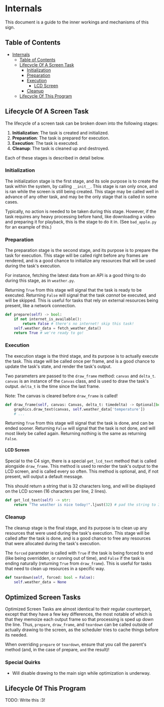 # Internals

This document is a guide to the inner workings and mechanisms of this sign.

## Table of Contents

- [Internals](#internals)
  - [Table of Contents](#table-of-contents)
  - [Lifecycle Of A Screen Task](#lifecycle-of-a-screen-task)
    - [Initialization](#initialization)
    - [Preparation](#preparation)
    - [Execution](#execution)
      - [LCD Screen](#lcd-screen)
    - [Cleanup](#cleanup)
  - [Lifecycle Of This Program](#lifecycle-of-this-program)

## Lifecycle Of A Screen Task

The lifecycle of a screen task can be broken down into the following stages:

1. **Initialization**: The task is created and initialized.
2. **Preparation**: The task is prepared for execution.
3. **Execution**: The task is executed.
4. **Cleanup**: The task is cleaned up and destroyed.

Each of these stages is described in detail below.

### Initialization

The initialization stage is the first stage, and its sole purpose is to create the task within the system, by calling `__init__`. This stage is ran only once, and is ran while the screen is still being created. This stage may be called well in advance of any other task, and may be the only stage that is called in some cases.

Typically, no action is needed to be taken during this stage. However, if the task requires any heavy processing before hand, like downloading a video and preparing it for playback, this is the stage to do it in. (See `bad_apple.py` for an example of this.)

### Preparation

The preparation stage is the second stage, and its purpose is to prepare the task for execution. This stage will be called right before any frames are rendered, and is a good chance to initialize any resources that will be used during the task's execution.

For instance, fetching the latest data from an API is a good thing to do during this stage, as in `weather.py`.

Returning `True` from this stage will signal that the task is ready to be executed. Returning `False` will signal that the task *cannot* be executed, and will be skipped. This is useful for tasks that rely on external resources being present, like a network connection.

```python
def prepare(self) -> bool:
    if not internet_is_available():
        return False # there's no internet! skip this task!
    self.weather_data = fetch_weather_data()
    return True # we're ready to go!
```

### Execution

The execution stage is the third stage, and its purpose is to actually execute the task. This stage will be called once per frame, and is a good chance to update the task's state, and render the task's output.

Two parameters are passed to the `draw_frame` method: `canvas` and `delta_t`. `canvas` is an instance of the `Canvas` class, and is used to draw the task's output. `delta_t` is the time since the last frame.

Note: The canvas is cleared before `draw_frame` is called!

```python
def draw_frame(self, canvas: Canvas, delta_t: timedelta) -> Optional[bool]:
    graphics.draw_text(canvas, self.weather_data['temperature'])
    # ...
```

Returning `True` from this stage will signal that the task is done, and can be ended sooner. Returning `False` will signal that the task is not done, and will most likely be called again. Returning nothing is the same as returning `False`.

#### LCD Screen

Special to the C4 sign, there is a special `get_lcd_text` method that is called alongside `draw_frame`. This method is used to render the task's output to the LCD screen, and is called every so often. This method is optional, and, if not present, will output a default message.

This should return a string that is 32 characters long, and will be displayed on the LCD screen (16 characters per line, 2 lines).

```python
def get_lcd_text(self) -> str:
    return "The weather is nice today!".ljust(32) # pad the string to 32 characters
```

### Cleanup

The cleanup stage is the final stage, and its purpose is to clean up any resources that were used during the task's execution. This stage will be called after the task is done, and is a good chance to free any resources that were allocated during the task's execution.

The `forced` parameter is called with `True` if the task is being forced to end (like being overridden, or running out of time), and `False` if the task is ending naturally (returning `True` from `draw_frame`). This is useful for tasks that need to clean up resources in a specific way.

```python
def teardown(self, forced: bool = False):
    self.weather_data = None
```

## Optimized Screen Tasks

Optimized Screen Tasks are almost identical to their regular counterpart, except that they have a few key differences, the most notable of which is that they memoize each output frame so that processing is sped up down the line. Thus, `prepare`, `draw_frame`, and `teardown` can be called outside of actually drawing to the screen, as the scheduler tries to cache things before its needed.

When overriding `prepare` or `teardown`, ensure that you call the parent's method (and, in the case of prepare, `and` the result)!

### Special Quirks

* Will disable drawing to the main sign while optimization is underway.

## Lifecycle Of This Program

TODO: Write this :3!
